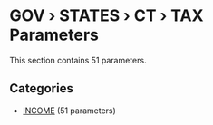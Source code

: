 # GOV › STATES › CT › TAX Parameters

This section contains 51 parameters.

## Categories

- [INCOME](income/index.md) (51 parameters)
